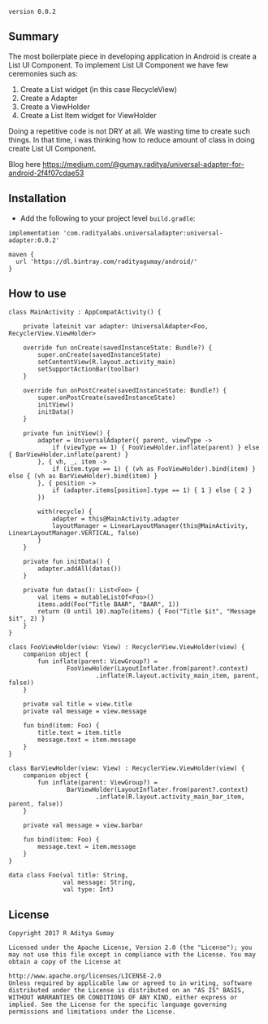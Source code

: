 `version 0.0.2`

## Summary

The most boilerplate piece in developing application in Android is create a List UI Component. To implement List UI Component we have few ceremonies such as:
1. Create a List widget (in this case RecycleView)
2. Create a Adapter
3. Create a ViewHolder
4. Create a List Item widget for ViewHolder

Doing a repetitive code is not DRY at all. We wasting time to create such things. In that time, i was thinking how to reduce amount of class in doing create List UI Component.

Blog here https://medium.com/@gumay.raditya/universal-adapter-for-android-2f4f07cdae53

## Installation

* Add the following to your project level `build.gradle`:

```
implementation 'com.radityalabs.universaladapter:universal-adapter:0.0.2'
```

```
maven {
  url 'https://dl.bintray.com/radityagumay/android/'
}
```

## How to use

```
class MainActivity : AppCompatActivity() {

    private lateinit var adapter: UniversalAdapter<Foo, RecyclerView.ViewHolder>

    override fun onCreate(savedInstanceState: Bundle?) {
        super.onCreate(savedInstanceState)
        setContentView(R.layout.activity_main)
        setSupportActionBar(toolbar)
    }

    override fun onPostCreate(savedInstanceState: Bundle?) {
        super.onPostCreate(savedInstanceState)
        initView()
        initData()
    }

    private fun initView() {
        adapter = UniversalAdapter({ parent, viewType ->
            if (viewType == 1) { FooViewHolder.inflate(parent) } else { BarViewHolder.inflate(parent) }
        }, { vh, _, item ->
            if (item.type == 1) { (vh as FooViewHolder).bind(item) } else { (vh as BarViewHolder).bind(item) }
        }, { position ->
            if (adapter.items[position].type == 1) { 1 } else { 2 }
        })

        with(recycle) {
            adapter = this@MainActivity.adapter
            layoutManager = LinearLayoutManager(this@MainActivity, LinearLayoutManager.VERTICAL, false)
        }
    }

    private fun initData() {
        adapter.addAll(datas())
    }

    private fun datas(): List<Foo> {
        val items = mutableListOf<Foo>()
        items.add(Foo("Title BAAR", "BAAR", 1))
        return (0 until 10).mapTo(items) { Foo("Title $it", "Message $it", 2) }
    }
}

class FooViewHolder(view: View) : RecyclerView.ViewHolder(view) {
    companion object {
        fun inflate(parent: ViewGroup?) =
                FooViewHolder(LayoutInflater.from(parent?.context)
                        .inflate(R.layout.activity_main_item, parent, false))
    }

    private val title = view.title
    private val message = view.message

    fun bind(item: Foo) {
        title.text = item.title
        message.text = item.message
    }
}

class BarViewHolder(view: View) : RecyclerView.ViewHolder(view) {
    companion object {
        fun inflate(parent: ViewGroup?) =
                BarViewHolder(LayoutInflater.from(parent?.context)
                        .inflate(R.layout.activity_main_bar_item, parent, false))
    }

    private val message = view.barbar

    fun bind(item: Foo) {
        message.text = item.message
    }
}

data class Foo(val title: String,
               val message: String,
               val type: Int)
```

## License

```
Copyright 2017 R Aditya Gumay

Licensed under the Apache License, Version 2.0 (the "License"); you may not use this file except in compliance with the License. You may obtain a copy of the License at

http://www.apache.org/licenses/LICENSE-2.0
Unless required by applicable law or agreed to in writing, software distributed under the License is distributed on an "AS IS" BASIS, WITHOUT WARRANTIES OR CONDITIONS OF ANY KIND, either express or implied. See the License for the specific language governing permissions and limitations under the License.
```
